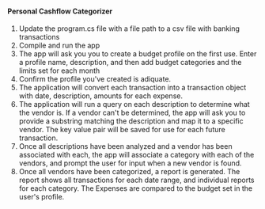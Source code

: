#### Personal Cashflow Categorizer

1. Update the program.cs file with a file path to a csv file with banking transactions
2. Compile and run the app
3. The app will ask you you to create a budget profile on the first use. Enter a profile name, description, and then add budget categories and the limits set for each month
4. Confirm the profile you've created is adiquate.
5. The application will convert each transaction into a transaction object with date, description, amounts for each expense.
6. The application will run a query on each description to determine what the vendor is. If a vendor can't be determined, the app will ask you to provide a substring matching the description and map it to a specific vendor. The key value pair will be saved for use for each future transaction.
7. Once all descriptions have been analyzed and a vendor has been associated with each, the app will associate a category with each of the vendors, and prompt the user for input when a new vendor is found.
8. Once all vendors have been categorized, a report is generated. The report shows all transactions for each date range, and individual reports for each category. The Expenses are compared to the budget set in the user's profile.
